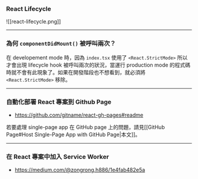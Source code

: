 ### React Lifecycle

![[react-lifecycle.png]]

---

### 為何 `componentDidMount()` 被呼叫兩次？

在 developement mode 時，因為 `index.tsx` 使用了 `<React.StrictMode>` 所以才會出現 lifecycle hook 被呼叫兩次的狀況，當運行 production mode 的程式碼時就不會有此現象了。如果在開發階段也不想看到，就必須將 `<React.StrictMode>` 移除。

---

### 自動化部署 React 專案到 Github Page

- <https://github.com/gitname/react-gh-pages#readme>

若要處理 single-page app 在 GitHub page 上的問題，請見[[GitHub Page#Host Single-Page App with GitHub Page|本文]]。

---

### 在 React 專案中加入 Service Worker

- <https://medium.com/@zongrong.h886/1e4fab482e5a>
